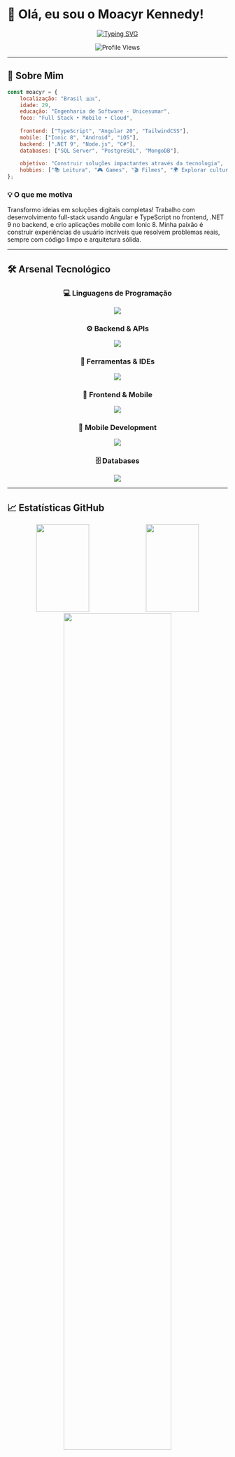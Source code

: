 # 👋 Olá, eu sou o Moacyr Kennedy!

<div align="center">
  
  [![Typing SVG](https://readme-typing-svg.herokuapp.com?font=Fira+Code&weight=600&size=28&pause=1000&color=9D4EDD&center=true&vCenter=true&width=800&lines=Software+Engineer+Student;Full+Stack+Developer;Mobile+Developer;TypeScript+%26+.NET+Enthusiast)](https://git.io/typing-svg)
  
  <img src="https://komarev.com/ghpvc/?username=MoacyrKennedy&color=9d4edd&style=for-the-badge&label=PROFILE+VIEWS" alt="Profile Views" />
  
</div>

---


## 🚀 Sobre Mim

```javascript
const moacyr = {
    localização: "Brasil 🇧🇷",
    idade: 29,
    educação: "Engenharia de Software - Unicesumar",
    foco: "Full Stack • Mobile • Cloud",
    
    frontend: ["TypeScript", "Angular 20", "TailwindCSS"],
    mobile: ["Ionic 8", "Android", "iOS"],
    backend: [".NET 9", "Node.js", "C#"],
    databases: ["SQL Server", "PostgreSQL", "MongoDB"],
    
    objetivo: "Construir soluções impactantes através da tecnologia",
    hobbies: ["📚 Leitura", "🎮 Games", "🎬 Filmes", "🌍 Explorar culturas"]
};
```

### 💡 O que me motiva
Transformo ideias em soluções digitais completas! Trabalho com desenvolvimento full-stack usando Angular e TypeScript no frontend, .NET 9 no backend, e crio aplicações mobile com Ionic 8. Minha paixão é construir experiências de usuário incríveis que resolvem problemas reais, sempre com código limpo e arquitetura sólida.

---

## 🛠️ Arsenal Tecnológico

<div align="center">

### 💻 Linguagens de Programação
<img src="https://skillicons.dev/icons?i=typescript,cs,c,js,python,sql" />

### ⚙️ Backend & APIs
<img src="https://skillicons.dev/icons?i=dotnet,nodejs,rabbitmq" />


### 🔧 Ferramentas & IDEs
<img src="https://skillicons.dev/icons?i=rider,vscode,git,github" />

### 🎨 Frontend & Mobile
<img src="https://skillicons.dev/icons?i=typescript,angular,ionic,tailwind,html,css" />

### 📱 Mobile Development
<img src="https://skillicons.dev/icons?i=androidstudio,kotlin,swift" />

### 🗄️ Databases
<img src="https://skillicons.dev/icons?i=postgres,mongodb,azure" />

</div>

---

## 📈 Estatísticas GitHub

<div align="center">
  <img width="49%" height="200" src="https://github-readme-stats-sigma-five.vercel.app/api?username=MoacyrKennedy&show_icons=true&theme=tokyonight&include_all_commits=true&count_private=true&hide_border=true&bg_color=0d1117" />
  <img width="49%" height="200" src="https://github-readme-stats-sigma-five.vercel.app/api/top-langs/?username=MoacyrKennedy&layout=compact&langs_count=8&theme=tokyonight&hide_border=true&bg_color=0d1117&hide=SCSS,HLSL,ShaderLab" />
</div>


<div align="center">
  <img width="70%" src="https://github-readme-streak-stats.herokuapp.com/?user=MoacyrKennedy&theme=tokyonight&hide_border=true&background=0d1117" />
</div>

---

## 🎯 Projetos em Destaque

<div align="center">

| 🚀 Projeto | 💻 Tecnologia | 📝 Descrição |
|------------|---------------|--------------|
| **[ControleFacil](https://github.com/MoacyrKennedy/ControleFacil)** | .NET 9 + Angular | API RESTful + Frontend moderno para controle financeiro |
| **[JobFinder](https://github.com/MoacyrKennedy/JOBFINDER)** | Node.js + TypeScript | Plataforma de busca de empregos com interface responsiva |
| **[COVID Vaccine Card](https://github.com/MoacyrKennedy/Projeto-final-Cart-o-covid-em-c)** | C + Mobile | Sistema multiplataforma de cartão de vacinação |
| **[PostgreSQL Analytics](https://github.com/MoacyrKennedy/Trabalho-final-PostgreSQL)** | PostgreSQL + MongoDB | Análise comparativa entre bancos relacionais e NoSQL |

</div>

---

## 🌟 Atividade Recente

<div align="center">
  <img src="https://github-readme-activity-graph.vercel.app/graph?username=MoacyrKennedy&theme=tokyo-night&hide_border=true&bg_color=0d1117" />
</div>

---

## 🤝 Vamos Conectar!

<div align="center">
  
  [![LinkedIn](https://img.shields.io/badge/LinkedIn-0077B5?style=for-the-badge&logo=linkedin&logoColor=white)](https://www.linkedin.com/in/moacyrkennedy/)
  [![YouTube](https://img.shields.io/badge/YouTube-FF0000?style=for-the-badge&logo=youtube&logoColor=white)](https://www.youtube.com/channel/UC9nJSNYoMOAV8v6Lr3eWVIA)
  [![Instagram](https://img.shields.io/badge/Instagram-E4405F?style=for-the-badge&logo=instagram&logoColor=white)](https://www.instagram.com/kenedy_camacho/)
  [![Email](https://img.shields.io/badge/Email-D14836?style=for-the-badge&logo=gmail&logoColor=white)](mailto:seu-email@gmail.com)

</div>

---

## 💭 Filosofia de Desenvolvimento

> *"O código é poesia em movimento. Cada linha escrita é uma oportunidade de criar algo extraordinário e impactar vidas positivamente."*

<div align="center">
  
  **💪 Sempre aprendendo • 🚀 Sempre evoluindo • 💡 Sempre inovando**
  
  <img src="https://capsule-render.vercel.app/api?type=waving&color=gradient&height=100&section=footer&animation=fadeIn" />
  
</div>

---

<div align="center">
  <img src="https://readme-typing-svg.herokuapp.com?font=Fira+Code&size=16&pause=1000&color=00D9FF&center=true&vCenter=true&width=500&lines=Obrigado+pela+visita!;Let's+build+something+amazing+together!" />
</div>
